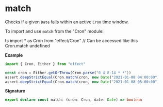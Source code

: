 # match

Checks if a given `Date` falls within an active `Cron` time window.

To import and use `match` from the "Cron" module:

ts
import \* as Cron from "effect/Cron"
// Can be accessed like this
Cron.match
undefined

**Example**

```ts
import { Cron, Either } from "effect"

const cron = Either.getOrThrow(Cron.parse("0 4 8-14 * *"))
assert.deepStrictEqual(Cron.match(cron, new Date("2021-01-08 04:00:00")), true)
assert.deepStrictEqual(Cron.match(cron, new Date("2021-01-08 05:00:00")), false)
```

**Signature**

```ts
export declare const match: (cron: Cron, date: Date) => boolean
```
